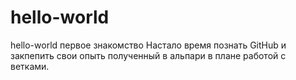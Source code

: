 # hello-world
hello-world первое знакомство
Настало время познать GitHub и закпепить свои опыть полученный в альпари в плане работой с ветками.
